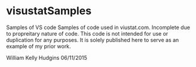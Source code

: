 # visustatSamples
Samples of VS code
Samples of code used in viustat.com. Incomplete due to propreitary nature of code. This code is not intended for use or duplication for any purposes. It is solely published here to serve as an example of my prior work.

William Kelly Hudgins
06/11/2015
